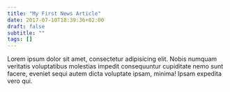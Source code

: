 ```yaml
---
title: "My First News Article"
date: 2017-07-10T18:39:36+02:00
draft: false
subtitle: ""
tags: []
---
```


Lorem ipsum dolor sit amet, consectetur adipisicing elit. Nobis numquam veritatis voluptatibus molestias impedit consequuntur cupiditate nemo sunt facere, eveniet sequi autem dicta voluptate ipsam, minima! Ipsam expedita vero qui.
